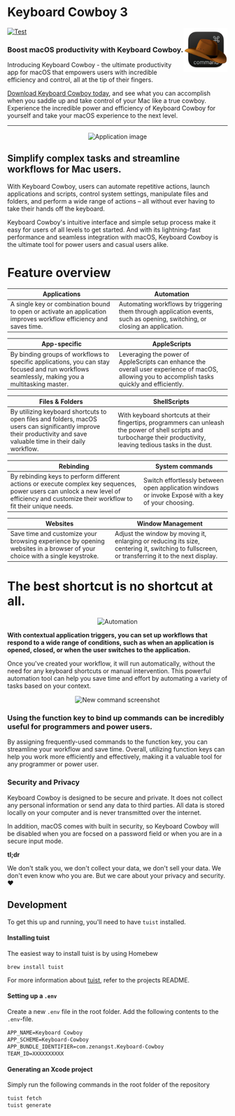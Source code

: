 # Keyboard Cowboy 3
[![Test](https://github.com/zenangst/KeyboardCowboy/actions/workflows/test.yml/badge.svg)](https://github.com/zenangst/KeyboardCowboy/actions/workflows/test.yml)
<img src="https://github.com/zenangst/KeyboardCowboy/blob/main/App/Resources/Assets.xcassets/AppIcon.appiconset/icon_256x256.png?raw=true" alt="Keyboard Cowboy Icon" width="20%" align="right" />

### Boost macOS productivity with Keyboard Cowboy.

Introducing Keyboard Cowboy - the ultimate productivity app for macOS that empowers users with incredible efficiency and control,
all at the tip of their fingers.

[Download Keyboard Cowboy today](https://github.com/zenangst/KeyboardCowboy/releases), and see what you can accomplish when you saddle up and take control of your Mac like a true cowboy. Experience the incredible power and efficiency of Keyboard Cowboy for yourself and take your macOS experience to the next level.

<hr/>
<div align="center">
<img src="https://github.com/zenangst/KeyboardCowboy/blob/main/gh-pages/img/app.png?raw=true" width="80%" alt="Application image" align="center" />
</div>

## Simplify complex tasks and streamline workflows for Mac users.

With Keyboard Cowboy, users can automate repetitive actions, launch applications and scripts, control system settings, manipulate files and folders, and perform a wide range of actions – all without ever having to take their hands off the keyboard.

Keyboard Cowboy's intuitive interface and simple setup process make it easy for users of all levels to get started. And with its lightning-fast performance and seamless integration with macOS, Keyboard Cowboy is the ultimate tool for power users and casual users alike.

# Feature overview

| Applications  | Automation |
| ------------- | ------------- |
| A single key or combination bound to open or activate an application improves workflow efficiency and saves time.  | Automating workflows by triggering them through application events, such as opening, switching, or closing an application.  |

| App-specific  | AppleScripts |
| ------------- | ------------- |
| By binding groups of workflows to specific applications, you can stay focused and run workflows seamlessly, making you a multitasking master.  | Leveraging the power of AppleScripts can enhance the overall user experience of macOS, allowing you to accomplish tasks quickly and efficiently.  |

| Files & Folders | ShellScripts |
| ------------- | ------------- |
| By utilizing keyboard shortcuts to open files and folders, macOS users can significantly improve their productivity and save valuable time in their daily workflow.  | With keyboard shortcuts at their fingertips, programmers can unleash the power of shell scripts and turbocharge their productivity, leaving tedious tasks in the dust.  |

| Rebinding | System commands |
| ------------- | ------------- |
| By rebinding keys to perform different actions or execute complex key sequences, power users can unlock a new level of efficiency and customize their workflow to fit their unique needs.  | Switch effortlessly between open application windows or invoke Exposé with a key of your choosing.  |

| Websites | Window Management |
| ------------- | ------------- |
| Save time and customize your browsing experience by opening websites in a browser of your choice with a single keystroke.  | Adjust the window by moving it, enlarging or reducing its size, centering it, switching to fullscreen, or transferring it to the next display. |

# The best shortcut is no shortcut at all.
<div align="center">
<img src="https://github.com/zenangst/KeyboardCowboy/blob/main/gh-pages/img/automation.png?raw=true" width="80%" alt="Automation" align="center" />
</div>

**With contextual application triggers, you can set up workflows that respond to a wide range of conditions, such as when an application is opened, closed, or when the user switches to the application.**

Once you've created your workflow, it will run automatically, without the need for any keyboard shortcuts or manual intervention. This powerful automation tool can help you save time and effort by automating a variety of tasks based on your context.

<div align="center">
<img src="https://github.com/zenangst/KeyboardCowboy/blob/main/gh-pages/img/new-command-xcode.png?raw=true" width="80%" alt="New command screenshot" align="center" />
</div>

### Using the function key to bind up commands can be incredibly useful for programmers and power users.

By assigning frequently-used commands to the function key, you can streamline your workflow and save time. Overall, utilizing function keys can help you work more efficiently and effectively, making it a valuable tool for any programmer or power user.

### Security and Privacy

Keyboard Cowboy is designed to be secure and private. It does not collect any personal information or send any data to third parties. All data is stored locally on your computer and is never transmitted over the internet.

In addition, macOS comes with built in security, so Keyboard Cowboy will be disabled when you are focsed on a password field or when you are in a secure input mode.

**tl;dr**

We don't stalk you, we don't collect your data, we don't sell your data. We don't even know who you are. But we care about your privacy and security. ❤️


## Development

To get this up and running, you'll need to have `tuist` installed.

#### Installing tuist 

The easiest way to install tuist is by using Homebew

```fish
brew install tuist 
```

For more information about [tuist](https://tuist.io), refer to the projects README.

#### Setting up a `.env`

Create a new `.env` file in the root folder.
Add the following contents to the `.env`-file.

```
APP_NAME=Keyboard Cowboy
APP_SCHEME=Keyboard-Cowboy
APP_BUNDLE_IDENTIFIER=com.zenangst.Keyboard-Cowboy
TEAM_ID=XXXXXXXXXX
```

#### Generating an Xcode project

Simply run the following commands in the root folder of the repository

```fish
tuist fetch
tuist generate
```
